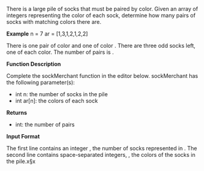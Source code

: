 There is a large pile of socks that must be paired by color. Given an array of integers representing the color of each sock, determine how many pairs of socks with matching colors there are.

**Example**
n = 7
ar = [1,3,1,2,1,2,2]

There is one pair of color  and one of color . There are three odd socks left, one of each color. The number of pairs is .

**Function Description**

Complete the sockMerchant function in the editor below.
sockMerchant has the following parameter(s):

- int n: the number of socks in the pile
- int ar[n]: the colors of each sock

**Returns**
- int: the number of pairs

**Input Format**

The first line contains an integer , the number of socks represented in .
The second line contains  space-separated integers, , the colors of the socks in the pile.x§x